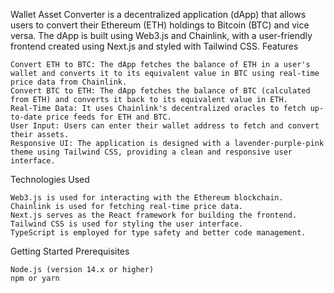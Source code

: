 Wallet Asset Converter is a decentralized application (dApp) that allows users to convert their Ethereum (ETH) holdings to Bitcoin (BTC) and vice versa. The dApp is built using Web3.js and Chainlink, with a user-friendly frontend created using Next.js and styled with Tailwind CSS.
Features

    Convert ETH to BTC: The dApp fetches the balance of ETH in a user's wallet and converts it to its equivalent value in BTC using real-time price data from Chainlink.
    Convert BTC to ETH: The dApp fetches the balance of BTC (calculated from ETH) and converts it back to its equivalent value in ETH.
    Real-Time Data: It uses Chainlink's decentralized oracles to fetch up-to-date price feeds for ETH and BTC.
    User Input: Users can enter their wallet address to fetch and convert their assets.
    Responsive UI: The application is designed with a lavender-purple-pink theme using Tailwind CSS, providing a clean and responsive user interface.

Technologies Used

    Web3.js is used for interacting with the Ethereum blockchain.
    Chainlink is used for fetching real-time price data.
    Next.js serves as the React framework for building the frontend.
    Tailwind CSS is used for styling the user interface.
    TypeScript is employed for type safety and better code management.

Getting Started
Prerequisites

    Node.js (version 14.x or higher)
    npm or yarn